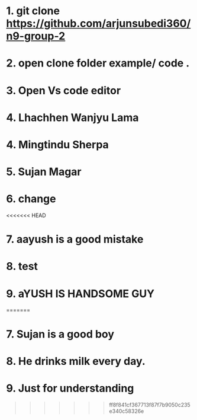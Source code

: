 # 1. git clone https://github.com/arjunsubedi360/n9-group-2
# 2. open clone folder example/ code .
# 3. Open Vs code editor
# 4. Lhachhen Wanjyu Lama
# 4. Mingtindu  Sherpa
# 5. Sujan Magar
# 6. change
<<<<<<< HEAD
# 7. aayush is a good mistake
# 8. test
# 9. aYUSH IS HANDSOME GUY 

=======
# 7. Sujan is a good boy
# 8. He drinks milk every day.
# 9. Just for understanding 
>>>>>>> ff8f841cf367713f87f7b9050c235e340c58326e
